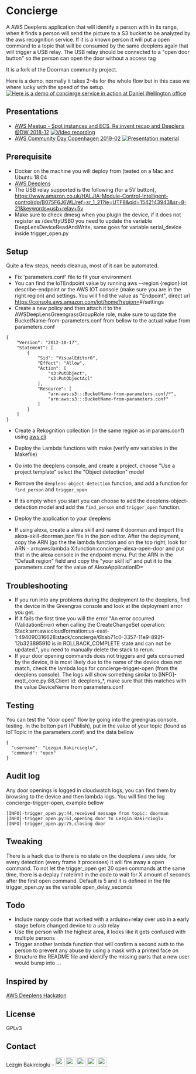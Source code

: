 # Concierge

A AWS Deeplens application that will identify a person with in its range, when it finds a person will send the picture to a S3 bucket to be analyzed by the aws recognition service. If it is a known person it will put a open command to a topic that will be consumed by the same deeplens again that will trigger a USB relay. The USB relay should be connected to a "open door button" so the person can open the door without a access tag

It is a fork of the Doorman community project.

Here is a demo, normally it takes 2-4s for the whole flow but in this case we where lucky with the speed of the setup.
[![Here is a demo of concierge service in action at Daniel Wellington office](http://img.youtube.com/vi/nysLLK3DOeg/0.jpg)](http://www.youtube.com/watch?v=nysLLK3DOeg)

Presentations
---
- [AWS Meetup - Spot instances and ECS, Re:invent recap and Deeplens @DW 2018-12](https://www.meetup.com/aws-stockholm/events/255772998/)
[![Video recording](http://img.youtube.com/vi/b6p2WG4a9A0/0.jpg)](https://www.youtube.com/watch?v=b6p2WG4a9A0)
- [AWS Community Day Copenhagen 2019-02](https://awscommunitynordics.org/communityday/)
[![Presentation material](https://image.slidesharecdn.com/awscommunityday2019q1-190219141955/95/aws-community-day-copenhagen-2019-bring-ml-awareness-with-deeplens-to-the-business-by-accessing-the-office-with-the-face-1-638.jpg)](https://www.slideshare.net/danielwellingtontechnology/aws-community-day-copenhagen-2019-bring-ml-awareness-with-deeplens-to-the-business-by-accessing-the-office-with-the-face)

Prerequisite
---
- Docker on the machine you will deploy from (tested on a Mac and Ubuntu 18.04
- [AWS Deeplens](https://aws.amazon.com/deeplens/)
- The USB relay supported is the following (for a 5V button),  https://www.amazon.co.uk/HALJIA-Module-Control-Intelligent-control/dp/B075F6J6WL/ref=sr_1_21?ie=UTF8&qid=1542143943&sr=8-21&keywords=usb+relay+5v
- Make sure to check dmesg when you plugin the device, if it does not register as /dev/ttyUSB0 you need to update the variable DeepLensDeviceReadAndWrite, same goes for variable serial_device inside trigger_open.py

Setup
---
Quite a few steps, needs cleanup, most of it can be automated.

- Fix 'parameters.conf' file to fit your environment
- You can find the IoTEndpoint value by running aws --region {region} iot describe-endpoint or the AWS IOT console (make sure you are in the right region) and settings. You will find the value as "Endpoint",  direct url https://console.aws.amazon.com/iot/home?region=<YOUR-REGION>#/settings
- Create a new policy and then attach it to the AWSDeepLensGreengrassGroupRole role, make sure to update the BucketName-from-parameters.conf from bellow to the actual value from parameters.conf
```
{
    "Version": "2012-10-17",
    "Statement": [
        {
            "Sid": "VisualEditor0",
            "Effect": "Allow",
            "Action": [
                "s3:PutObject",
                "s3:PutObjectAcl"
            ],
            "Resource": [
                "arn:aws:s3:::BucketName-from-parameters.conf/*",
                "arn:aws:s3:::BucketName-from-parameters.conf"
            ]
        }
    ]
}
```
- Create a Rekognition collection (in the same region as in params.conf) using [aws cli](https://docs.aws.amazon.com/cli/latest/reference/rekognition/create-collection.html)

- Deploy the Lambda functions with make (verify env variables in the Makefile)

- Go into the deeplens console, and create a project, choose "Use a project template" select the "Object detection" model
- Remove the `deeplens-object-detection` function, and add a function for `find_person` and `trigger_open`
- If its empty when you start you can choose to add the deeplens-object-detection model and add the `find_person` and `trigger_open` function.
- Deploy the application to your deeplens
- If using alexa, create a alexa skill and name it doorman and import the alexa-skill-doorman.json file in the json editor. After the deployment, copy the ARN (go the the lambda function and on the top right, look for ARN - arn:aws:lambda:X:function:concierge-alexa-open-door and put that in the alexa console in the endpoint menu. Put the ARN in the "Default region" field and copy the "your skill id" and put it to the parameters.conf for the value of  AlexaApplicationID=

Troubleshooting
---
- If you run into any problems during the deployment to the deeplens, find the device in the Greengras console and look at the deployment error you get.
- If it fails the first time you will the error "An error occurred (ValidationError) when calling the CreateChangeSet operation: Stack:arn:aws:cloudformation:us-east-1:494090316628:stack/concierge/6bab71c0-3357-11e9-892f-12b323895910 is in ROLLBACK_COMPLETE state and can not be updated.", you need to manually delete the stack to rerun.
- If your door opening commands does not triggers and gets consumed by the device, it is most likely due to the name of the device does not match, check the lambda logs for concierge-trigger-open (from the deeplens console). The logs will show something similar to [INFO]-mqtt_core.py:88,Client id: deeplens_*, make sure that this matches with the value DeviceNeme from parameters.conf 

Testing
---
You can test the "door open" flow by going into the greengras console, testing. In the botton part (Publish), put in the value of your topic (found as IoTTopic in the parameters.conf) and the data bellow
```
{
  "username": "Lezgin.Bakircioglu",
  "command": "open"
}
```

Audit log
---
Any door openings is logged in cloudwatch logs, you can find them by browsing to the device and then lambda logs.
You will find the log concierge-trigger-open, example bellow
```
[INFO]-trigger_open.py:44,received message from topic: doorman
[INFO]-trigger_open.py:61,opening door to Lezgin.Bakircioglu
[INFO]-trigger_open.py:75,closing door
```

Tweaking
---
There is a hack due to there is no state on the deeplens / aws side, for every detection (every frame it processes) it will fire away a open command. To not let the trigger_open get 20 open commands at the same time, there is a deplay / ratelimit in the code to wait for X amount of seconds after the first open command. Default is 5 and it is defined in the file trigger_open.py as the variable open_delay_seconds 

Todo
---
- Include nanpy code that worked with a arduino+relay over usb in a early stage before changed device to a usb relay
- Use the person with the highest area, it looks like it gets confused with multiple persons
- Trigger another lambda function that will confirm a second auth to the person to prevent any abuse by using a mask with a printed face on
- Structure the README file and identify the missing parts that a new user would bump into
...

Inspired by
---
[AWS Deeplens Hackaton](https://devpost.com/software/doorman-a1oh0e)

License
---
GPLv3
## Contact
Lezgin Bakircioglu - <a href="https://twitter.com/lerra82"><img src="https://img.shields.io/badge/twitter-%231DA1F2.svg?&style=for-the-badge&logo=twitter&logoColor=white" height=25></a> 
<a href="https://medium.com/@lerra82"><img src="https://img.shields.io/badge/medium-%2312100E.svg?&style=for-the-badge&logo=medium&logoColor=white" height=25></a> 
<a href="https://github.com/lerra"><img src="https://img.shields.io/badge/GitHub-100000?style=for-the-badge&logo=github&logoColor=white" height=25></a> 
<a href="https://dev.to/lerra"><img src="https://img.shields.io/badge/dev.to-0A0A0A?style=for-the-badge&logo=dev.to&logoColor=white" height=25></a> 
<a href="https://lezg.in/index.xml"><img src="https://img.shields.io/badge/RSS-FFA500?style=for-the-badge&logo=rss&logoColor=white" height=25></a> 
